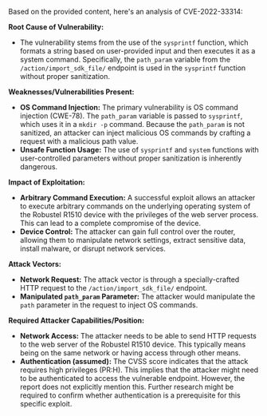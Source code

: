 Based on the provided content, here's an analysis of CVE-2022-33314:

**Root Cause of Vulnerability:**

*   The vulnerability stems from the use of the `sysprintf` function, which formats a string based on user-provided input and then executes it as a system command. Specifically, the `path_param` variable from the `/action/import_sdk_file/` endpoint is used in the `sysprintf` function without proper sanitization.

**Weaknesses/Vulnerabilities Present:**

*   **OS Command Injection:** The primary vulnerability is OS command injection (CWE-78). The `path_param` variable is passed to `sysprintf`, which uses it in a `mkdir -p` command. Because the `path_param` is not sanitized, an attacker can inject malicious OS commands by crafting a request with a malicious path value.
*   **Unsafe Function Usage:** The use of `sysprintf` and `system` functions with user-controlled parameters without proper sanitization is inherently dangerous.

**Impact of Exploitation:**

*   **Arbitrary Command Execution:** A successful exploit allows an attacker to execute arbitrary commands on the underlying operating system of the Robustel R1510 device with the privileges of the web server process. This can lead to a complete compromise of the device.
*   **Device Control:** The attacker can gain full control over the router, allowing them to manipulate network settings, extract sensitive data, install malware, or disrupt network services.

**Attack Vectors:**

*   **Network Request:** The attack vector is through a specially-crafted HTTP request to the `/action/import_sdk_file/` endpoint.
*   **Manipulated `path_param` Parameter:** The attacker would manipulate the `path` parameter in the request to inject OS commands.

**Required Attacker Capabilities/Position:**

*   **Network Access:** The attacker needs to be able to send HTTP requests to the web server of the Robustel R1510 device. This typically means being on the same network or having access through other means.
*   **Authentication (assumed):** The CVSS score indicates that the attack requires high privileges (PR:H). This implies that the attacker might need to be authenticated to access the vulnerable endpoint. However, the report does not explicitly mention this. Further research might be required to confirm whether authentication is a prerequisite for this specific exploit.